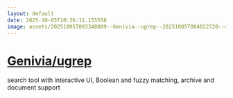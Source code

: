 ```yaml
---
layout: default
date: 2025-10-05T10:36:11.155558
image: assets/20251005T003348809--Genivia--ugrep--20251005T004022720--cropped.png
---
```


# [Genivia/ugrep](https://github.com/Genivia/ugrep)

search tool with interactive UI, Boolean and fuzzy matching, archive and document support
